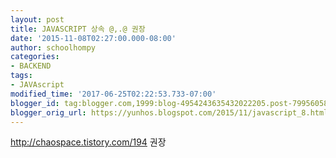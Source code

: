 ```yaml
---
layout: post
title: JAVASCRIPT 상속 @,.@ 권장
date: '2015-11-08T02:27:00.000-08:00'
author: schoolhompy
categories:
- BACKEND
tags:
- JAVAscript
modified_time: '2017-06-25T02:22:53.733-07:00'
blogger_id: tag:blogger.com,1999:blog-4954243635432022205.post-7995605836862988024
blogger_orig_url: https://yunhos.blogspot.com/2015/11/javascript_8.html
---
```


http://chaospace.tistory.com/194 권장